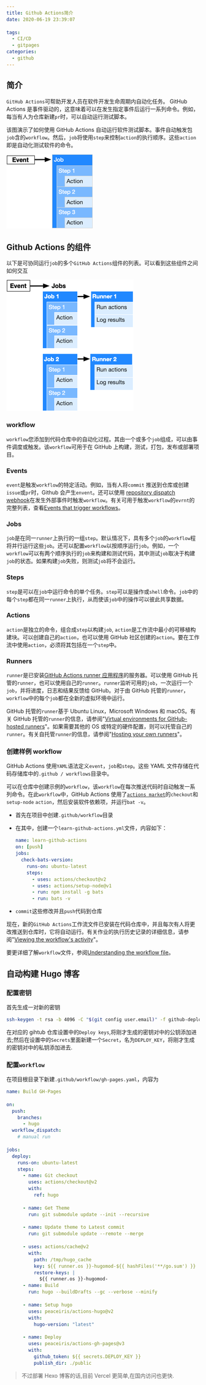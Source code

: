 ```yaml
---
title: Github Actions简介
date: 2020-06-19 23:39:07

tags:
  - CI/CD
  - gitpages
categories:
  - github
---
```


## 简介

`GitHub Actions`可帮助开发人员在软件开发生命周期内自动化任务。 GitHub Actions 是事件驱动的，这意味着可以在发生指定事件后运行一系列命令。例如，每当有人为仓库新建`pr`时，可以自动运行测试脚本。

<!-- more -->

该图演示了如何使用 GitHub Actions 自动运行软件测试脚本。事件自动触发包`job`含的`workflow`。然后，`job`将使用`step`来控制`action`的执行顺序。这些`action`即是自动化测试软件的命令。

![Workflow overview](Github-Actions-Intro/overview-actions-simple.png)

## Github Actions 的组件

以下是可协同运行`job`的多个`GitHub Actions`组件的列表。可以看到这些组件之间如何交互

![Component and service overview](Github-Actions-Intro/overview-actions-design.png)

### workflow

`workflow`您添加到代码仓库中的自动化过程。其由一个或多个`job`组成，可以由事件调度或触发。该`workflow`可用于在 GitHub 上构建，测试，打包，发布或部署项目。

### Events

`event`是触发`workflow`的特定活动。例如，当有人将`commit` 推送到仓库或创建`issue`或`pr`时，Github 会产生`envent`。还可以使用 [repository dispatch webhook](https://docs.github.com/en/free-pro-team@latest/rest/reference/repos#create-a-repository-dispatch-event)在发生外部事件时触发`workflow`。有关可用于触发`workflow`的`evrnt`的完整列表，查看[Events that trigger workflows](https://docs.github.com/en/free-pro-team@latest/actions/reference/events-that-trigger-workflows)。

### Jobs

`job`是在同一`runner`上执行的一组`step`。默认情况下，具有多个`job`的`workflow`程将并行运行这些`job`。还可以配置`workflow`以按顺序运行`job`。例如，一个`workflow`可以有两个顺序执行的`job`来构建和测试代码，其中测试`job`取决于构建`job`的状态。如果构建`job`失败，则测试`job`将不会运行。

### Steps

`step`是可以在`job`中运行命令的单个任务。`step`可以是操作或`shell`命令。`job`中的每个`step`都在同一`runner`上执行，从而使该`job`中的操作可以彼此共享数据。

### Actions

`action`是独立的命令，组合成`step`以构建`job`, `action`是工作流中最小的可移植构建块。可以创建自己的`action`，也可以使用 GitHub 社区创建的`action`。要在工作流中使用`action`，必须将其包括在一个`step`中。

### Runners

`runner`是已安装[GitHub Actions runner 应用程序](https://github.com/actions/runner)的服务器。可以使用 GitHub 托管的`runner`，也可以使用自己的`runner`。`runner`监听可用的`job`，一次运行一个`job`，并将进度，日志和结果反馈给 GitHub。对于由 GitHub 托管的`runner`，`workflow`中的每个`job`都在全新的虚拟环境中运行。

GitHub 托管的`runner`基于 Ubuntu Linux，Microsoft Windows 和 macOS。有关 GitHub 托管的`runner`的信息，请参阅"[Virtual environments for GitHub-hosted runners](https://docs.github.com/en/free-pro-team@latest/actions/reference/virtual-environments-for-github-hosted-runners)"。如果需要其他的 OS 或特定的硬件配置，则可以托管自己的`runner`。有关自托管`runner`的信息，请参阅"[Hosting your own runners](https://docs.github.com/en/free-pro-team@latest/actions/hosting-your-own-runners)"。

### 创建样例 workflow

GitHub Actions 使用`YAML`语法定义`event`，`job`和`step`。这些 YAML 文件存储在代码存储库中的`.github / workflows`目录中。

可以在仓库中创建示例的`workflow`，该`workflow`在每次推送代码时自动触发一系列命令。在此`workflow`中，GitHub Actions 使用了[`actions market`](https://github.com/marketplace?type=actions)的`checkout`和`setup-node` `action`，然后安装软件依赖项，并运行`bat -v`。

- 首先在项目中创建`.github/workflow`目录

- 在其中，创建一个`learn-github-actions.yml`文件，内容如下：

  ```yaml
  name: learn-github-actions
  on: [push]
  jobs:
    check-bats-version:
      runs-on: ubuntu-latest
      steps:
        - uses: actions/checkout@v2
        - uses: actions/setup-node@v1
        - run: npm install -g bats
        - run: bats -v
  ```

- `commit`这些修改并且`push`代码到仓库

现在，新的`GitHub Actions`工作流文件已安装在代码仓库中，并且每次有人将更改推送到仓库时，它将自动运行。有关作业的执行历史记录的详细信息，请参阅"[Viewing the workflow's activity](https://docs.github.com/en/free-pro-team@latest/actions/learn-github-actions/introduction-to-github-actions#viewing-the-jobs-activity)"。

要更详细了解`workflow`文件，参阅[Understanding the workflow file](https://docs.github.com/en/free-pro-team@latest/actions/learn-github-actions/introduction-to-github-actions#understanding-the-workflow-file)。

## 自动构建 Hugo 博客

### 配置密钥

首先生成一对新的密钥

```bash
ssh-keygen -t rsa -b 4096 -C "$(git config user.email)" -f github-deploy-key -N ""
```

在对应的 gihtub 仓库设置中的`Deploy keys`,将刚才生成的密钥对中的公钥添加进去;然后在设置中的`Secrets`里面新建一个`Secret`，名为`DEPLOY_KEY`，将刚才生成的密钥对中的私钥添加进去.

### 配置`workflow`

在项目根目录下新建`.github/workflow/gh-pages.yaml`，内容为

```yaml
name: Build GH-Pages

on:
  push:
    branches:
      - hugo
  workflow_dispatch:
    # manual run

jobs:
  deploy:
    runs-on: ubuntu-latest
    steps:
      - name: Git checkout
        uses: actions/checkout@v2
        with:
          ref: hugo

      - name: Get Theme
        run: git submodule update --init --recursive

      - name: Update theme to Latest commit
        run: git submodule update --remote --merge

      - uses: actions/cache@v2
        with:
          path: /tmp/hugo_cache
          key: ${{ runner.os }}-hugomod-${{ hashFiles('**/go.sum') }}
          restore-keys: |
            ${{ runner.os }}-hugomod-
      - name: Build
        run: hugo --buildDrafts --gc --verbose --minify

      - name: Setup hugo
        uses: peaceiris/actions-hugo@v2
        with:
          hugo-version: "latest"

      - name: Deploy
        uses: peaceiris/actions-gh-pages@v3
        with:
          github_token: ${{ secrets.DEPLOY_KEY }}
          publish_dir: ./public

```

> 不过部署 Hexo 博客的话,目前 Vercel 更简单,在国内访问也更快.

